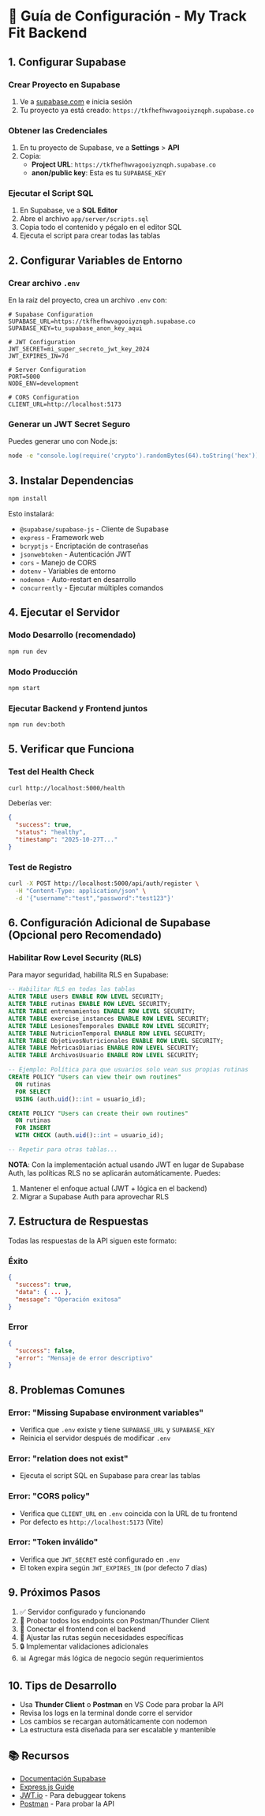 # 🚀 Guía de Configuración - My Track Fit Backend

## 1. Configurar Supabase

### Crear Proyecto en Supabase
1. Ve a [supabase.com](https://supabase.com) e inicia sesión
2. Tu proyecto ya está creado: `https://tkfhefhwvagooiyznqph.supabase.co`

### Obtener las Credenciales
1. En tu proyecto de Supabase, ve a **Settings** > **API**
2. Copia:
   - **Project URL**: `https://tkfhefhwvagooiyznqph.supabase.co`
   - **anon/public key**: Esta es tu `SUPABASE_KEY`

### Ejecutar el Script SQL
1. En Supabase, ve a **SQL Editor**
2. Abre el archivo `app/server/scripts.sql`
3. Copia todo el contenido y pégalo en el editor SQL
4. Ejecuta el script para crear todas las tablas

## 2. Configurar Variables de Entorno

### Crear archivo `.env`
En la raíz del proyecto, crea un archivo `.env` con:

```env
# Supabase Configuration
SUPABASE_URL=https://tkfhefhwvagooiyznqph.supabase.co
SUPABASE_KEY=tu_supabase_anon_key_aqui

# JWT Configuration
JWT_SECRET=mi_super_secreto_jwt_key_2024
JWT_EXPIRES_IN=7d

# Server Configuration
PORT=5000
NODE_ENV=development

# CORS Configuration
CLIENT_URL=http://localhost:5173
```

### Generar un JWT Secret Seguro
Puedes generar uno con Node.js:
```bash
node -e "console.log(require('crypto').randomBytes(64).toString('hex'))"
```

## 3. Instalar Dependencias

```bash
npm install
```

Esto instalará:
- `@supabase/supabase-js` - Cliente de Supabase
- `express` - Framework web
- `bcryptjs` - Encriptación de contraseñas
- `jsonwebtoken` - Autenticación JWT
- `cors` - Manejo de CORS
- `dotenv` - Variables de entorno
- `nodemon` - Auto-restart en desarrollo
- `concurrently` - Ejecutar múltiples comandos

## 4. Ejecutar el Servidor

### Modo Desarrollo (recomendado)
```bash
npm run dev
```

### Modo Producción
```bash
npm start
```

### Ejecutar Backend y Frontend juntos
```bash
npm run dev:both
```

## 5. Verificar que Funciona

### Test del Health Check
```bash
curl http://localhost:5000/health
```

Deberías ver:
```json
{
  "success": true,
  "status": "healthy",
  "timestamp": "2025-10-27T..."
}
```

### Test de Registro
```bash
curl -X POST http://localhost:5000/api/auth/register \
  -H "Content-Type: application/json" \
  -d '{"username":"test","password":"test123"}'
```

## 6. Configuración Adicional de Supabase (Opcional pero Recomendado)

### Habilitar Row Level Security (RLS)

Para mayor seguridad, habilita RLS en Supabase:

```sql
-- Habilitar RLS en todas las tablas
ALTER TABLE users ENABLE ROW LEVEL SECURITY;
ALTER TABLE rutinas ENABLE ROW LEVEL SECURITY;
ALTER TABLE entrenamientos ENABLE ROW LEVEL SECURITY;
ALTER TABLE exercise_instances ENABLE ROW LEVEL SECURITY;
ALTER TABLE LesionesTemporales ENABLE ROW LEVEL SECURITY;
ALTER TABLE NutricionTemporal ENABLE ROW LEVEL SECURITY;
ALTER TABLE ObjetivosNutricionales ENABLE ROW LEVEL SECURITY;
ALTER TABLE MetricasDiarias ENABLE ROW LEVEL SECURITY;
ALTER TABLE ArchivosUsuario ENABLE ROW LEVEL SECURITY;

-- Ejemplo: Política para que usuarios solo vean sus propias rutinas
CREATE POLICY "Users can view their own routines"
  ON rutinas
  FOR SELECT
  USING (auth.uid()::int = usuario_id);

CREATE POLICY "Users can create their own routines"
  ON rutinas
  FOR INSERT
  WITH CHECK (auth.uid()::int = usuario_id);

-- Repetir para otras tablas...
```

**NOTA**: Con la implementación actual usando JWT en lugar de Supabase Auth, las políticas RLS no se aplicarán automáticamente. Puedes:
1. Mantener el enfoque actual (JWT + lógica en el backend)
2. Migrar a Supabase Auth para aprovechar RLS

## 7. Estructura de Respuestas

Todas las respuestas de la API siguen este formato:

### Éxito
```json
{
  "success": true,
  "data": { ... },
  "message": "Operación exitosa"
}
```

### Error
```json
{
  "success": false,
  "error": "Mensaje de error descriptivo"
}
```

## 8. Problemas Comunes

### Error: "Missing Supabase environment variables"
- Verifica que `.env` existe y tiene `SUPABASE_URL` y `SUPABASE_KEY`
- Reinicia el servidor después de modificar `.env`

### Error: "relation does not exist"
- Ejecuta el script SQL en Supabase para crear las tablas

### Error: "CORS policy"
- Verifica que `CLIENT_URL` en `.env` coincida con la URL de tu frontend
- Por defecto es `http://localhost:5173` (Vite)

### Error: "Token inválido"
- Verifica que `JWT_SECRET` esté configurado en `.env`
- El token expira según `JWT_EXPIRES_IN` (por defecto 7 días)

## 9. Próximos Pasos

1. ✅ Servidor configurado y funcionando
2. 🔄 Probar todos los endpoints con Postman/Thunder Client
3. 🔗 Conectar el frontend con el backend
4. 🎨 Ajustar las rutas según necesidades específicas
5. 🔒 Implementar validaciones adicionales
6. 📊 Agregar más lógica de negocio según requerimientos

## 10. Tips de Desarrollo

- Usa **Thunder Client** o **Postman** en VS Code para probar la API
- Revisa los logs en la terminal donde corre el servidor
- Los cambios se recargan automáticamente con nodemon
- La estructura está diseñada para ser escalable y mantenible

## 📚 Recursos

- [Documentación Supabase](https://supabase.com/docs)
- [Express.js Guide](https://expressjs.com/es/guide/routing.html)
- [JWT.io](https://jwt.io/) - Para debuggear tokens
- [Postman](https://www.postman.com/) - Para probar la API
